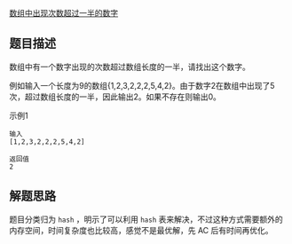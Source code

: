 [数组中出现次数超过一半的数字](https://www.nowcoder.com/practice/e8a1b01a2df14cb2b228b30ee6a92163?tpId=13&tqId=11181&rp=1&ru=%2Fta%2Fcoding-interviews&qru=%2Fta%2Fcoding-interviews%2Fquestion-ranking&tab=answerKey)

## 题目描述

数组中有一个数字出现的次数超过数组长度的一半，请找出这个数字。

例如输入一个长度为9的数组{1,2,3,2,2,2,5,4,2}。由于数字2在数组中出现了5次，超过数组长度的一半，因此输出2。如果不存在则输出0。


示例1

```
输入
[1,2,3,2,2,2,5,4,2]

返回值
2
```

## 解题思路

题目分类归为 `hash` ，明示了可以利用 `hash` 表来解决，不过这种方式需要额外的内存空间，时间复杂度也比较高，感觉不是最优解，先 AC 后有时间再优化。
